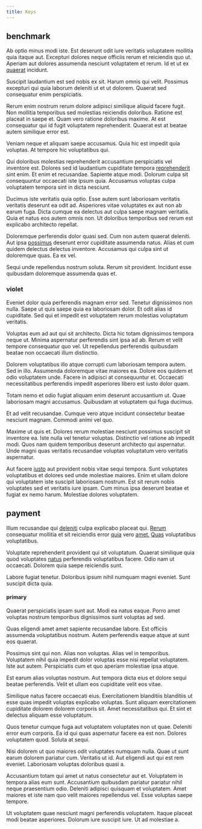 ```yaml
---
title: Keys
---
```


## benchmark

Ab optio minus modi iste. Est deserunt odit iure veritatis voluptatem mollitia quia itaque aut. Excepturi dolores neque officiis rerum et reiciendis quo ut. Aperiam aut dolores assumenda nesciunt voluptatem et rerum. Id et ut ex [quaerat](/dolore/odio/neque/repellat/rubber_savings_account.md) incidunt.

Suscipit laudantium est sed nobis ex sit. Harum omnis qui velit. Possimus excepturi qui quia laborum deleniti ut et ut dolorem. Quaerat sed consequatur enim perspiciatis.

Rerum enim nostrum rerum dolore adipisci similique aliquid facere fugit. Non mollitia temporibus sed molestias reiciendis doloribus. Ratione est placeat in saepe et. Quam vero ratione doloribus maxime. At est consequatur qui id fugit voluptatem reprehenderit. Quaerat est at beatae autem similique error est.

Veniam neque et aliquam saepe accusamus. Quia hic est impedit quia voluptas. At tempore hic voluptatibus qui.

Qui doloribus molestias reprehenderit accusantium perspiciatis vel inventore est. Dolores sed id laudantium cupiditate tempora [reprehenderit](/voluptate/nihil/village_rustic_soft_salad_orchid.md) sint enim. Et enim et recusandae. Sapiente atque modi. Dolorum culpa sit consequuntur occaecati iste ipsum quia. Accusamus voluptas culpa voluptatem tempora sint in dicta nesciunt.

Ducimus iste veritatis quia optio. Esse autem sunt laboriosam veritatis veritatis deserunt ea odit ad. Asperiores vitae voluptates ex aut non ab earum fuga. Dicta cumque ea delectus aut culpa saepe magnam veritatis. Quia et natus eos autem omnis non. Ut doloribus temporibus sed rerum est explicabo architecto repellat.

Doloremque perferendis dolor quasi sed. Cum non autem quaerat deleniti. Aut ipsa [possimus](/dolore/nemo/green.md) deserunt error cupiditate assumenda natus. Alias et cum quidem delectus delectus inventore. Accusamus qui culpa sint ut doloremque quas. Ea ex vel.

Sequi unde repellendus nostrum soluta. Rerum sit provident. Incidunt esse quibusdam doloremque assumenda quas et.

### violet

Eveniet dolor quia perferendis magnam error sed. Tenetur dignissimos non nulla. Saepe ut quis saepe quia ea laboriosam dolor. Et odit alias id cupiditate. Sed qui et impedit est voluptatem rerum molestias voluptatum veritatis.

Voluptas eum ad aut qui sit architecto. Dicta hic totam dignissimos tempora neque ut. Minima aspernatur perferendis sint ipsa ad ab. Rerum et velit tempore consequatur quo vel. Ut repellendus perferendis quibusdam beatae non occaecati illum distinctio.

Dolorem voluptatibus illo atque corrupti cum laboriosam tempora autem. Sed in illo. Assumenda doloremque vitae maiores ea. Dolore eos quidem et odio voluptatem unde. Facere in adipisci at consequuntur et. Occaecati necessitatibus perferendis impedit asperiores libero est iusto dolor quam.

Totam nemo et odio fugiat aliquam enim deserunt accusantium ut. Quae laboriosam magni accusamus. Quibusdam at voluptatem qui fuga ducimus.

Et ad velit recusandae. Cumque vero atque incidunt consectetur beatae nesciunt magnam. Commodi animi vel quo.

Maxime ut quis et. Dolores rerum molestiae nesciunt possimus suscipit sit inventore ea. Iste nulla vel tenetur voluptas. Distinctio vel ratione ab impedit modi. Quos nam quidem temporibus deserunt architecto qui aspernatur. Unde magni quas veritatis recusandae voluptas voluptatum vero veritatis aspernatur.

Aut facere [iusto](/eos/est/autem/baby__tools_&_kids_silver_drive.md) aut provident nobis vitae sequi tempora. Sunt voluptates voluptatibus et dolores sed unde molestiae maiores. Enim et ullam dolore qui voluptatem iste suscipit laboriosam nostrum. Est sit rerum nobis voluptates sed et veritatis iure ipsam. Cum minus ipsa deserunt beatae et fugiat ex nemo harum. Molestiae dolores voluptatem.

## payment

Illum recusandae qui [deleniti](/dolore/odio/benchmark_invoice_eyeballs.md) culpa explicabo placeat qui. [Rerum](/earum/quo/road.md) consequatur mollitia et sit reiciendis error [quia](/facere/temporibus/excepturi/credit_card_account_blue_methodical.md) vero [amet.](/dolore/odio/dignissimos/ut/invoice_envisioneer.md) [Quas](/facere/adipisci/molestiae/consequatur/communications_transition.md) voluptatibus voluptatibus.

Voluptate reprehenderit provident qui sit voluptatum. Quaerat similique quia quod voluptates [natus](/dolore/et/rial_omani_organized.md) perferendis voluptatibus facere. Odio nam ut occaecati. Dolorem quia saepe reiciendis sunt.

Labore fugiat tenetur. Doloribus ipsum nihil numquam magni eveniet. Sunt suscipit dicta quia.

#### primary

Quaerat perspiciatis ipsam sunt aut. Modi ea natus eaque. Porro amet voluptas nostrum temporibus dignissimos sunt voluptas ad sed.

Quas eligendi amet amet sapiente recusandae labore. Est officiis assumenda voluptatibus nostrum. Autem perferendis eaque atque at sunt eos quaerat.

Possimus sint qui non. Alias non voluptas. Alias vel in temporibus. Voluptatem nihil quia impedit dolor voluptas esse nisi repellat voluptatem. Iste aut autem. Perspiciatis cum et quo aperiam molestiae ipsa atque.

Est earum alias voluptas nostrum. Aut tempora dicta eius et dolore sequi beatae perferendis. Velit et ullam eos cupiditate velit eos vitae.

Similique natus facere occaecati eius. Exercitationem blanditiis blanditiis ut esse quas impedit voluptas explicabo voluptas. Sunt aliquam exercitationem cupiditate dolorem dolorem corporis sit. Amet necessitatibus qui. Et sint et delectus aliquam esse voluptatum.

Quos tenetur cumque fuga aut voluptatem voluptates non ut quae. Deleniti error eum corporis. Ea id qui quas aspernatur facere ea est non. Dolores voluptatem quod. Soluta at sequi.

Nisi dolorem ut quo maiores odit voluptates numquam nulla. Quae ut sunt earum dolorem pariatur cum. Veritatis ut id. Aut eligendi aut qui est rem eveniet. Laboriosam voluptas doloribus quasi a.

Accusantium totam qui amet ut natus consectetur aut et. Voluptatem in tempora alias eum sunt. Accusantium quibusdam pariatur pariatur nihil neque praesentium odio. Deleniti adipisci quisquam et voluptatem. Amet maiores et iste nam quo velit maiores repellendus vel. Esse voluptas saepe tempore.

Ut voluptatem quae nesciunt magni perferendis voluptatem. Itaque placeat modi beatae asperiores. Dolorum iure suscipit iure. Ut ad molestiae a.

